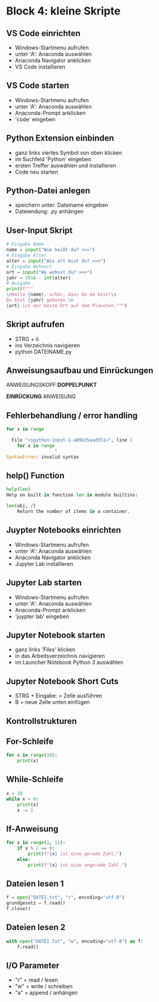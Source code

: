 # Block 4: kleine Skripte

## VS Code einrichten

* Windows-Startmenu aufrufen
* unter 'A': Anaconda auswählen
* Anaconda Navigator anklicken
* VS Code installieren

## VS Code starten

* Windows-Startmenu aufrufen
* unter 'A': Anaconda auswählen
* Anaconda-Prompt anklicken
* 'code' eingeben

## Python Extension einbinden

* ganz links viertes Symbol von oben klicken
* im Suchfeld 'Python' eingeben
* ersten Treffer auswählen und installieren
* Code neu starten

## Python-Datei anlegen

* speichern unter: Dateiname eingeben
* Dateiendung: .py anhängen

## User-Input Skript

```Python
# Eingabe Name
name = input("Wie heißt du? >>>")
# Eingabe Alter
alter = input("Wie alt bist du? >>>")
# Eingabe Wohnort
ort = input("Wo wohnst du? >>>")
jahr = 2018 - int(alter)
# Ausgabe
print(f"""
\nHallo {name}, schön, dass du da bist!\n
Du bist {jahr} geboren.\n
{ort} ist der beste Ort auf dem Planeten.""")
```

## Skript aufrufen

* STRG + ö
* ins Verzeichnis navigieren
* python DATEINAME.py

## Anweisungsaufbau und Einrückungen

ANWEISUNGSKOPF:**DOPPELPUNKT**

**EINRÜCKUNG** ANWEISUNG

## Fehlerbehandlung / error handling

```Python
for x in range

  File "<ipython-input-1-a89b35aad551>", line 1
    for x in range
                  ^
SyntaxError: invalid syntax
```

## help() Function

```Python
help(len)
Help on built-in function len in module builtins:

len(obj, /)
    Return the number of items in a container.
```

## Juypter Notebooks einrichten

* Windows-Startmenu aufrufen
* unter 'A': Anaconda auswählen
* Anaconda Navigator anklicken
* Jupyter Lab installieren

## Jupyter Lab starten

* Windows-Startmenu aufrufen
* unter 'A': Anaconda auswählen
* Anaconda-Prompt anklicken
* 'juypter lab' eingeben

## Jupyter Notebook starten

* ganz links 'Files' klicken
* in das Arbeitsverzeichnis navigieren
* im Launcher Notebook Python 3 auswählen

## Jupyter Notebook Short Cuts

* STRG + Eingabe: = Zelle ausführen
* B = neue Zelle unten einfügen

## Kontrollstrukturen

## For-Schleife

```Python
for x in range(10):
    print(x)
```

## While-Schleife

```Python
x = 10
while x > 0:
    print(x)
    x -= 1
```

## If-Anweisung

```Python
for x in range(1, 11):
    if x % 2 == 0:
        print(f"{x} ist eine gerade Zahl.")
    else:
        print(f"{x} ist eine ungerade Zahl.")
```

## Dateien lesen 1

```Python
f = open("DATEI.txt", "r", encoding="utf-8")
grundgesetz = f.read()
f.close()
```

## Dateien lesen 2

```Python
with open("DATEI.txt", "w", encoding="utf-8") as f:
    f.read()
```

## I/O Parameter

* "r" = read / lesen
* "w" = write / schreiben
* "a" = append / anhängen
